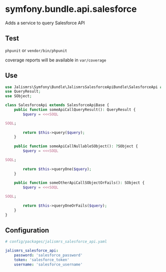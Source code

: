 # symfony.bundle.api.salesforce

Adds a service to query Salesforce API

## Test

`phpunit` or `vendor/bin/phpunit`

coverage reports will be available in `var/coverage`

## Use

```php
use Jalismrs\Symfony\Bundle\JalismrsSalesforceApiBundle\SalesforceApi as SalesforceApiBase;
use QueryResult;
use SObject;

class SalesforceApi extends SalesforceApiBase {
    public function someApiCallQueryResult(): QueryResult {
        $query = <<<SOQL

SOQL;
        
        return $this->query($query);
    }
    
    public function someApiCallNullableSObject(): ?SObject {
        $query = <<<SOQL

SOQL;
        
        return $this->queryOne($query);
    }
    
    public function someOtherApiCallSObjectOrFails(): SObject {
        $query = <<<SOQL

SOQL;
        
        return $this->queryOneOrFails($query);
    }
}
```

## Configuration

```yaml
# config/packages/jalismrs_salesforce_api.yaml

jalismrs_salesforce_api:
    password: 'salesforce_password'
    token: 'salesforce_token'
    username: 'salesforce_username'
```
